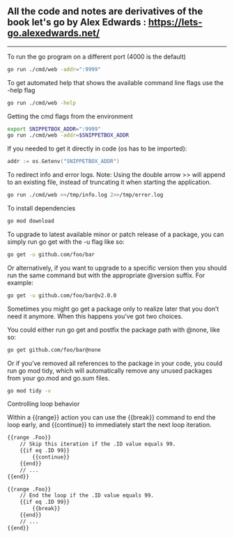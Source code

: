 ## All the code and notes are derivatives of the book let's go by Alex Edwards : https://lets-go.alexedwards.net/
-------------------------------------------------------------------------

To run the go program on a different port  (4000 is the default)

```sh
go run ./cmd/web -addr=":9999"
```

To get automated help that shows the available command line flags use the -help flag

```sh
go run ./cmd/web -help
```
Getting the cmd flags from the environment

```sh
export SNIPPETBOX_ADDR=":9999"
go run ./cmd/web -addr=$SNIPPETBOX_ADDR

```

If you needed to get it directly in code (os has to be imported):

```go
addr := os.Getenv("SNIPPETBOX_ADDR")
```

To redirect info and error logs. Note: Using the double arrow >> will append to an existing file, instead of truncating it when starting the application.

```sh
go run ./cmd/web >>/tmp/info.log 2>>/tmp/error.log
```
To install dependencies

```sh
go mod download
```
To upgrade to latest available minor or patch release of a package, you can simply run go get with the -u flag like so:
```sh
go get -u github.com/foo/bar
```

Or alternatively, if you want to upgrade to a specific version then you should run the same command but with the appropriate @version suffix. For example:

```sh
go get -u github.com/foo/bar@v2.0.0
```

Sometimes you might go get a package only to realize later that you don’t need it anymore. When this happens you’ve got two choices.

You could either run go get and postfix the package path with @none, like so:

```sh
go get github.com/foo/bar@none

```
Or if you’ve removed all references to the package in your code, you could run go mod tidy, which will automatically remove any unused packages from your go.mod and go.sum files.

```sh
go mod tidy -v
```

Controlling loop behavior

Within a {{range}} action you can use the {{break}} command to end the loop early, and {{continue}} to immediately start the next loop iteration.

```sh
{{range .Foo}}
    // Skip this iteration if the .ID value equals 99.
    {{if eq .ID 99}}
        {{continue}}
    {{end}}
    // ...
{{end}}

```

```sh
{{range .Foo}}
    // End the loop if the .ID value equals 99.
    {{if eq .ID 99}}
        {{break}}
    {{end}}
    // ...
{{end}}

```